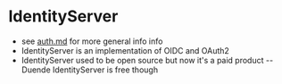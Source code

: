 # IdentityServer
* see [auth.md](auth.md) for more general info info
* IdentityServer is an implementation of OIDC and OAuth2
* IdentityServer used to be open source but now it's a paid product -- Duende IdentityServer is free though


